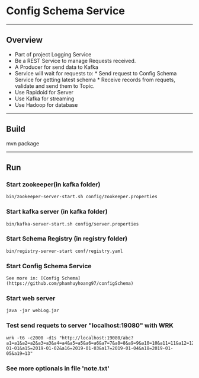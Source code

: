 # Config Schema Service
***
## Overview
*	Part of project Logging Service 
*	Be a REST Service to manage Requests received.
*	A Producer for send data to Kafka
*	Service will wait for requests to:
		* Send request to Config Schema Service for getting latest schema
		* Receive records from requets, validate and send them to Topic.
*	Use Rapidoid for Server
*	Use Kafka for streaming
*	Use Hadoop for database
***
## Build
mvn package
***
## Run
### Start zookeeper(in kafka folder)
	bin/zookeeper-server-start.sh config/zookeeper.properties

### Start kafka server (in kafka folder)
	bin/kafka-server-start.sh config/server.properties

### Start Schema Registry (in registry folder)
	bin/registry-server-start conf/registry.yaml

### Start Config Schema Service
	See more in: [Config Schema](https://github.com/phamhuyhoang97/configSchema)

### Start web server
	java -jar webLog.jar

### Test send requets to server "localhost:19080" with WRK
	wrk -t6 -c2000 -d1s "http://localhost:19080/abc?a1=a1&a2=a2&a3=a3&a4=a4&a5=a5&a6=a6&a7=7&a8=8&a9=9&a10=10&a11=11&a12=12&a13=13&a14=2019-01-01&a15=2019-01-02&a16=2019-01-03&a17=2019-01-04&a18=2019-01-05&a19=13"

### See more optionals in file 'note.txt'
